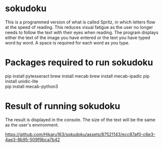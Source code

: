 # sokudoku
This is a programmed version of what is called Spritz, in which letters flow at the speed of reading.
This reduces visual fatigue as the user no longer needs to follow the text with their eyes when reading.
The program displays either the text of the image you have entered or the text you have typed word by word.
A space is required for each word as you type.

# Packages required to run sokudoku
pip install pytesseract
brew install mecab
brew install mecab-ipadic
pip install unidic-lite  
pip install mecab-python3

# Result of running sokudoku
The result is displayed in the console.
The size of the text will be the same as the user's environment.

https://github.com/Hikaru163/sokudoku/assets/87521143/ecc87af0-c6e3-4ae3-8b95-509f9bca7b42

